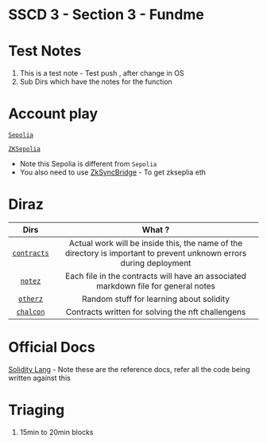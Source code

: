 # SSCD 3 - Section 3 - Fundme 

# Test Notes 

1. This is a test note  - Test push , after change in OS 
2. Sub Dirs which have the notes for the function

# Account play 

[`Sepolia`](https://sepolia.etherscan.io/address/0x692c2826b0518fEf229B4Bca184adE9915D05a73)

[`ZKSepolia`](https://sepolia.explorer.zksync.io/address/0x692c2826b0518fEf229B4Bca184adE9915D05a73)
- Note this Sepolia is different from `Sepolia` 
- You also need to use [ZkSyncBridge](https://portal.zksync.io/bridge/) - To get zkseplia eth


# Diraz 

Dirs | What ? 
:--: | :--: 
[`contracts`](./contracts) | Actual work will be inside this, the name of the directory is important to prevent unknown errors during deployment 
[`notez`](./notez) | Each file in the contracts will have an associated markdown file for general notes
[`otherz`](./others) | Random stuff for learning about solidity
[`chalcon`](./chalcon) | Contracts written for solving the nft challengens


# Official Docs 

[Solidity Lang](https://soliditylang.org/) - Note these are the reference docs, refer all the code being written against this


# Triaging 

1. 15min to 20min blocks 
